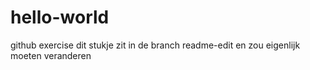 # hello-world
github exercise
dit stukje zit in de branch readme-edit en zou eigenlijk moeten veranderen

